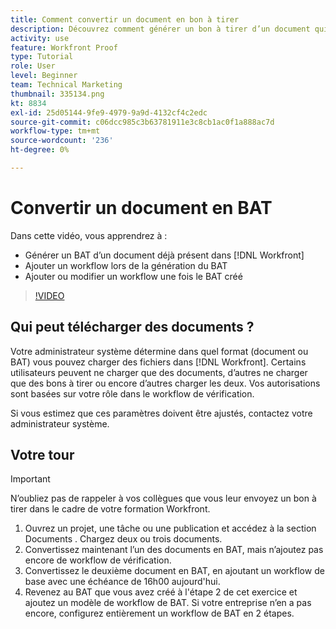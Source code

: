 ```yaml
---
title: Comment convertir un document en bon à tirer
description: Découvrez comment générer un bon à tirer d’un document qui existe déjà dans [!DNL  Workfront], ajoutez un workflow à un BAT, puis ajoutez ou modifiez un workflow après la création du BAT.
activity: use
feature: Workfront Proof
type: Tutorial
role: User
level: Beginner
team: Technical Marketing
thumbnail: 335134.png
kt: 8834
exl-id: 25d05144-9fe9-4979-9a9d-4132cf4c2edc
source-git-commit: c06dcc985c3b63781911e3c8cb1ac0f1a888ac7d
workflow-type: tm+mt
source-wordcount: '236'
ht-degree: 0%

---
```


# Convertir un document en BAT

Dans cette vidéo, vous apprendrez à :

* Générer un BAT d’un document déjà présent dans [!DNL Workfront]
* Ajouter un workflow lors de la génération du BAT
* Ajouter ou modifier un workflow une fois le BAT créé

>[!VIDEO](https://video.tv.adobe.com/v/335134/?quality=12)


## Qui peut télécharger des documents ?

Votre administrateur système détermine dans quel format (document ou BAT) vous pouvez charger des fichiers dans [!DNL Workfront]. Certains utilisateurs peuvent ne charger que des documents, d’autres ne charger que des bons à tirer ou encore d’autres charger les deux. Vos autorisations sont basées sur votre rôle dans le workflow de vérification.

Si vous estimez que ces paramètres doivent être ajustés, contactez votre administrateur système.

## Votre tour

>[!IMPORTANT]
>
>N’oubliez pas de rappeler à vos collègues que vous leur envoyez un bon à tirer dans le cadre de votre formation Workfront.

1. Ouvrez un projet, une tâche ou une publication et accédez à la section Documents . Chargez deux ou trois documents.
1. Convertissez maintenant l’un des documents en BAT, mais n’ajoutez pas encore de workflow de vérification.
1. Convertissez le deuxième document en BAT, en ajoutant un workflow de base avec une échéance de 16h00 aujourd&#39;hui.
1. Revenez au BAT que vous avez créé à l&#39;étape 2 de cet exercice et ajoutez un modèle de workflow de BAT. Si votre entreprise n’en a pas encore, configurez entièrement un workflow de BAT en 2 étapes.


<!--
###Learn more
* Generate a proof for a document
-->
